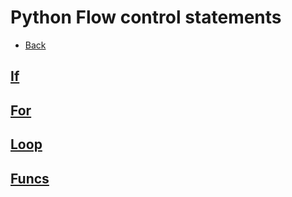# Python Flow control statements

+ [Back](../README.md)

## [If](If.py)
## [For](For.py)
## [Loop](Loop.py)
## [Funcs](Funcs.py)
